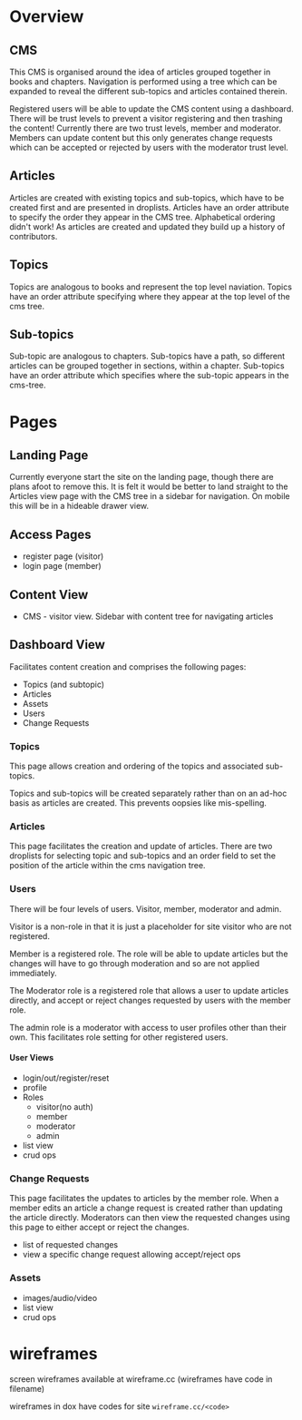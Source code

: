 # Overview

## CMS

This CMS is organised around the idea of articles grouped together in books and chapters. Navigation is performed using a tree which can be expanded to reveal the different sub-topics and articles contained therein.

Registered users will be able to update the CMS content using a dashboard. There will be trust levels to prevent a visitor registering and then trashing the content! Currently there are two trust levels, member and moderator. Members can update content but this only generates change requests which can be accepted or rejected by users with the moderator trust level. 

## Articles

Articles are created with existing topics and sub-topics, which have to be created first and are presented in droplists. Articles have an order attribute to specify the order they appear in the CMS tree. Alphabetical ordering didn't work! As articles are created and updated they build up a history of contributors.

## Topics

Topics are analogous to books and represent the top level naviation. Topics have an order attribute specifying where they appear at the top level of the cms tree.

## Sub-topics

Sub-topic are analogous to chapters. Sub-topics have a path, so different articles can be grouped together in sections, within a chapter. Sub-topics have an order attribute which specifies where the sub-topic appears in the cms-tree.


# Pages

## Landing Page

 Currently everyone start the site on the landing page, though there are plans afoot to remove this. It is felt it would be better to land straight to the Articles view page with the CMS tree in a sidebar for navigation. On mobile this will be in a hideable drawer view.

## Access Pages

  * register page (visitor)
  * login page (member)


## Content View

  * CMS - visitor view. Sidebar with content tree for navigating articles

## Dashboard View

  Facilitates content creation and comprises the following pages:

  * Topics (and subtopic)
  * Articles
  * Assets
  * Users
  * Change Requests

### Topics

This page allows creation and ordering of the topics and associated sub-topics.

Topics and sub-topics will be created separately rather than on an ad-hoc basis as articles are created. This prevents oopsies like mis-spelling.

### Articles

This page facilitates the creation and update of articles. There are two droplists for selecting topic and sub-topics and an order field to set the position of the article within the cms navigation tree.

### Users

There will be four levels of users. Visitor, member, moderator and admin.

Visitor is a non-role in that it is just a placeholder for site visitor who are not registered.

Member is a registered role. The role will be able to update articles but the changes will have to go through moderation and so are not applied immediately.

The Moderator role is a registered role that allows a user to update articles directly, and accept or reject changes requested by users with the member role.

The admin role is a moderator with access to user profiles other than their own. This facilitates role setting for other registered users.

#### User Views

  * login/out/register/reset
  * profile
  * Roles
    * visitor(no auth)
    * member
    * moderator
    * admin
  * list view
  * crud ops

### Change Requests

This page facilitates the updates to articles by the member role. When a member edits an article a change request is created rather than updating the article directly. Moderators can then view the requested changes using this page to either accept or reject the changes.

  * list of requested changes
  * view a specific change request allowing accept/reject ops

### Assets

  * images/audio/video
  * list view
  * crud ops

# wireframes

screen wireframes available at wireframe.cc (wireframes have code in filename)

wireframes in dox have codes for site `wireframe.cc/<code>`

